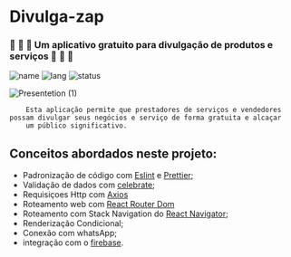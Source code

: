 # Divulga-zap 
### :construction_worker: :nut_and_bolt: :wrench: Um aplicativo gratuito para divulgação de produtos e serviços :construction_worker: :nut_and_bolt: :wrench:

![name](https://img.shields.io/badge/Melquias-DivulgaZap-%2335C442) ![lang](https://img.shields.io/badge/language-Javascript-yellow) ![status](https://img.shields.io/badge/Status-WIP-orange)

![Presentetion (1)](https://user-images.githubusercontent.com/54459438/87588397-f7640c80-c6b9-11ea-8518-fe51e59b36f6.png)

        Esta aplicação permite que prestadores de serviços e vendedores possam divulgar seus negócios e serviço de forma gratuita e alcaçar 
        um público significativo.




## Conceitos abordados neste projeto:
+ Padronização de código com [Eslint](https://eslint.org/) e [Prettier](https://prettier.io/);
+ Validação de dados com [celebrate](https://www.npmjs.com/package/celebrate);
+ Requisiçoes Http com [Axios](https://github.com/axios/axios)
+ Roteamento web com [React Router Dom](https://www.npmjs.com/package/react-router-dom)
+ Roteamento com Stack Navigation do [React Navigator](https://reactnavigation.org/docs/stack-navigator/);
+ Renderização Condicional;
+ Conexão com whatsApp;
+ integração com o [firebase](https://firebase.google.com/).
